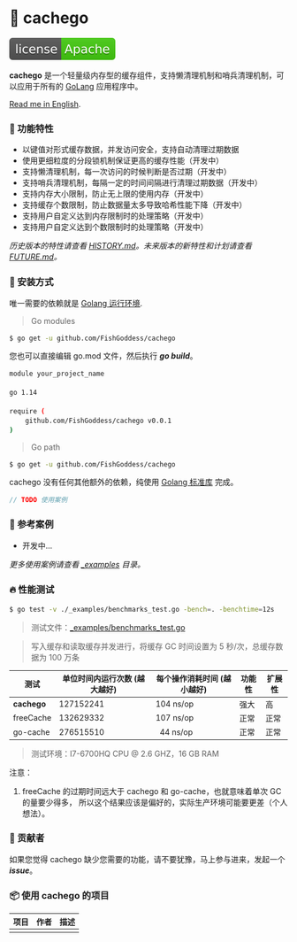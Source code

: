 # 📝 cachego

[![License](./license.svg)](https://www.apache.org/licenses/LICENSE-2.0.html)

**cachego** 是一个轻量级内存型的缓存组件，支持懒清理机制和哨兵清理机制，可以应用于所有的 [GoLang](https://golang.org) 应用程序中。

[Read me in English](./README.en.md).

### 🥇 功能特性

* 以键值对形式缓存数据，并发访问安全，支持自动清理过期数据
* 使用更细粒度的分段锁机制保证更高的缓存性能（开发中）
* 支持懒清理机制，每一次访问的时候判断是否过期（开发中）
* 支持哨兵清理机制，每隔一定的时间间隔进行清理过期数据（开发中）
* 支持内存大小限制，防止无上限的使用内存（开发中）
* 支持缓存个数限制，防止数据量太多导致哈希性能下降（开发中）
* 支持用户自定义达到内存限制时的处理策略（开发中）
* 支持用户自定义达到个数限制时的处理策略（开发中）

_历史版本的特性请查看 [HISTORY.md](./HISTORY.md)。未来版本的新特性和计划请查看 [FUTURE.md](./FUTURE.md)。_

### 🚀 安装方式

唯一需要的依赖就是 [Golang 运行环境](https://golang.org).

> Go modules

```bash
$ go get -u github.com/FishGoddess/cachego
```

您也可以直接编辑 go.mod 文件，然后执行 _**go build**_。

```bash
module your_project_name

go 1.14

require (
    github.com/FishGoddess/cachego v0.0.1
)
```

> Go path

```bash
$ go get -u github.com/FishGoddess/cachego
```

cachego 没有任何其他额外的依赖，纯使用 [Golang 标准库](https://golang.org) 完成。

```go
// TODO 使用案例
```

### 📖 参考案例

* 开发中...

_更多使用案例请查看 [_examples](./_examples) 目录。_

### 🔥 性能测试

```bash
$ go test -v ./_examples/benchmarks_test.go -bench=. -benchtime=12s
```

> 测试文件：[_examples/benchmarks_test.go](./_examples/benchmarks_test.go)

> 写入缓存和读取缓存并发进行，将缓存 GC 时间设置为 5 秒/次，总缓存数据为 100 万条

| 测试 | 单位时间内运行次数 (越大越好) |  每个操作消耗时间 (越小越好) | 功能性 | 扩展性 |
| -----------|--------|-------------|-------------|-------------|
| **cachego** | 127152241 | 104 ns/op | 强大 | 高 |
| freeCache | 132629332 | 107 ns/op | 正常 | 正常 |
| go-cache | 276515510 | &nbsp; 44 ns/op | 正常 | 正常 |

> 测试环境：I7-6700HQ CPU @ 2.6 GHZ，16 GB RAM

注意：
1. freeCache 的过期时间远大于 cachego 和 go-cache，也就意味着单次 GC 的量要少得多，
所以这个结果应该是偏好的，实际生产环境可能要更差（个人想法）。

### 👥 贡献者

如果您觉得 cachego 缺少您需要的功能，请不要犹豫，马上参与进来，发起一个 _**issue**_。

### 📦 使用 cachego 的项目

| 项目 | 作者 | 描述 |
| -----------|--------|-------------|
|  |  |  |

